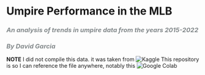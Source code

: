 # Umpire Performance in the MLB
### <span style="color:#83898b">*An analysis of trends in umpire data from the years 2015-2022*</span>
### <span style="color:#83898b">*By David Garcia*</span>

**NOTE** I did not compile this data. it was taken from ![Kaggle](https://www.kaggle.com/datasets/mattop/mlb-baseball-umpire-scorecards-2015-2022)
This repository is so I can reference the file anywhere, notably this ![Google Colab](https://colab.research.google.com/drive/1lEXBMvEbwlHdH-IaRvL_n4pRyy7yCxda?usp=sharing)
